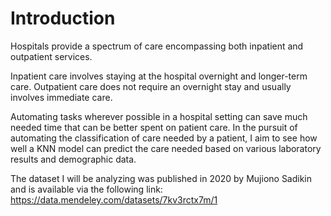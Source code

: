 # Introduction

Hospitals provide a spectrum of care encompassing both inpatient and outpatient services.

Inpatient care involves staying at the hospital overnight and longer-term care.
Outpatient care does not require an overnight stay and usually involves immediate care.

Automating tasks wherever possible in a hospital setting can save much needed time that can be better spent on patient care.
In the pursuit of automating the classification of care needed by a patient, I aim to see how well a KNN model can predict the care needed based on various laboratory results and demographic data.

The dataset I will be analyzing was published in 2020 by Mujiono Sadikin and is available via the following link:
https://data.mendeley.com/datasets/7kv3rctx7m/1
